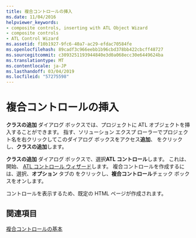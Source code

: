 ```yaml
---
title: 複合コントロールの挿入
ms.date: 11/04/2016
helpviewer_keywords:
- composite controls, inserting with ATL Object Wizard
- composite controls
- ATL Control Wizard
ms.assetid: f10b1927-9fc6-40a7-ac29-efdac70584fe
ms.openlocfilehash: 89cadf3c966eebb1b96cbd378bb422cbcff48727
ms.sourcegitcommit: c3093251193944840e3d0a068ecc30e6449624ba
ms.translationtype: MT
ms.contentlocale: ja-JP
ms.lasthandoff: 03/04/2019
ms.locfileid: "57275598"
---
```

# <a name="inserting-a-composite-control"></a>複合コントロールの挿入

**クラスの追加** ダイアログ ボックスでは、プロジェクトに ATL オブジェクトを挿入することができます。 指す、ソリューション エクスプ ローラーでプロジェクト名を右クリックしてこのダイアログ ボックスをアクセス**追加**、 をクリックし、**クラスの追加**します。

**クラスの追加** ダイアログ ボックスで、選択**ATL コントロール**します。 これは、開始、 [ATL コントロール ウィザード](../atl/reference/atl-control-wizard.md)します。 複合コントロールを作成するには、選択、**オプション** タブの  をクリックし、**複合コントロール**チェック ボックスをオンします。

コントロールを表示するため、既定の HTML ページが作成されます。

## <a name="see-also"></a>関連項目

[複合コントロールの基本](../atl/atl-composite-control-fundamentals.md)
